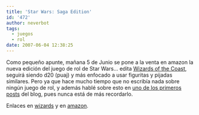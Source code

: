 ```yaml
---
title: 'Star Wars: Saga Edition'
id: '472'
author: neverbot
tags:
  - juegos
  - rol
date: 2007-06-04 12:38:25
---
```


Como pequeño apunte, mañana 5 de Junio se pone a la venta en amazon la nueva edición del juego de rol de Star Wars... edita [Wizards of the Coast](http://www.wizards.com/), seguirá siendo d20 (puaj) y más enfocado a usar figuritas y pijadas similares. Pero ya que hace mucho tiempo que no escribía nada sobre ningún juego de rol, y además hablé sobre esto en [uno de los primeros posts](./star-wars-rpg-saga-edition/) del blog, pues nunca está de más recordarlo.

Enlaces en [wizards](http://wizards.com/default.asp?x=starwars/article/rpgsagaed) y en [amazon](http://www.amazon.com/Star-Wars-Roleplaying-Game-Rulebook/dp/0786943564/ref=pd_bbs_1/103-3936816-0319843?ie=UTF8&s=books&qid=1180953084&sr=8-1).